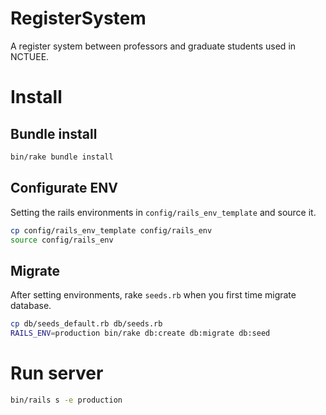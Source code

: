 # RegisterSystem
A register system between professors and graduate students used in NCTUEE.

# Install
## Bundle install
```sh
bin/rake bundle install
```

## Configurate ENV
Setting the rails environments in `config/rails_env_template` and source it.
```sh
cp config/rails_env_template config/rails_env
source config/rails_env
```

## Migrate
After setting environments, rake `seeds.rb` when you first time migrate database.
```sh
cp db/seeds_default.rb db/seeds.rb
RAILS_ENV=production bin/rake db:create db:migrate db:seed
```

# Run server
```sh
bin/rails s -e production
```
